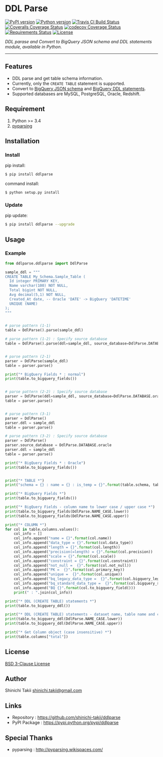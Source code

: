 # DDL Parse

[![PyPI version](https://img.shields.io/pypi/v/ddlparse.svg)](https://pypi.python.org/pypi/ddlparse)
[![Python version](https://img.shields.io/pypi/pyversions/ddlparse.svg)](https://pypi.python.org/pypi/ddlparse)
[![Travis CI Build Status](https://travis-ci.org/shinichi-takii/ddlparse.svg?branch=master)](https://travis-ci.org/shinichi-takii/ddlparse)
[![Coveralls Coverage Status](https://coveralls.io/repos/github/shinichi-takii/ddlparse/badge.svg?branch=master)](https://coveralls.io/github/shinichi-takii/ddlparse?branch=master)
[![codecov Coverage Status](https://codecov.io/gh/shinichi-takii/ddlparse/branch/master/graph/badge.svg)](https://codecov.io/gh/shinichi-takii/ddlparse)
[![Requirements Status](https://requires.io/github/shinichi-takii/ddlparse/requirements.svg?branch=master)](https://requires.io/github/shinichi-takii/ddlparse/requirements/?branch=master)
[![License](https://img.shields.io/badge/License-BSD%203--Clause-blue.svg)](https://github.com/shinichi-takii/ddlparse/blob/master/LICENSE.md)

*DDL parase and Convert to BigQuery JSON schema and DDL statements module, available in Python.*

----

## Features

- DDL parse and get table schema information.
- Currently, only the `CREATE TABLE` statement is supported.
- Convert to [BigQuery JSON schema](https://cloud.google.com/bigquery/docs/schemas#creating_a_json_schema_file) and [BigQuery DDL statements](https://cloud.google.com/bigquery/docs/reference/standard-sql/data-definition-language).
- Supported databases are MySQL, PostgreSQL, Oracle, Redshift.

## Requirement

1. Python >= 3.4
1. [pyparsing](http://pyparsing.wikispaces.com/)

## Installation

### Install

pip install:
```bash
$ pip install ddlparse
```

command install:
```bash
$ python setup.py install
```

### Update

pip update:
```bash
$ pip install ddlparse --upgrade
```

## Usage

### Example

```python
from ddlparse.ddlparse import DdlParse

sample_ddl = """
CREATE TABLE My_Schema.Sample_Table (
  Id integer PRIMARY KEY,
  Name varchar(100) NOT NULL,
  Total bigint NOT NULL,
  Avg decimal(5,1) NOT NULL,
  Created_At date, -- Oracle 'DATE' -> BigQuery 'DATETIME'
  UNIQUE (NAME)
);
"""


# parse pattern (1-1)
table = DdlParse().parse(sample_ddl)

# parse pattern (1-2) : Specify source database
table = DdlParse().parse(ddl=sample_ddl, source_database=DdlParse.DATABASE.oracle)


# parse pattern (2-1)
parser = DdlParse(sample_ddl)
table = parser.parse()

print("* BigQuery Fields * : normal")
print(table.to_bigquery_fields())


# parse pattern (2-2) : Specify source database
parser = DdlParse(ddl=sample_ddl, source_database=DdlParse.DATABASE.oracle)
table = parser.parse()


# parse pattern (3-1)
parser = DdlParse()
parser.ddl = sample_ddl
table = parser.parse()

# parse pattern (3-2) : Specify source database
parser = DdlParse()
parser.source_database = DdlParse.DATABASE.oracle
parser.ddl = sample_ddl
table = parser.parse()

print("* BigQuery Fields * : Oracle")
print(table.to_bigquery_fields())


print("* TABLE *")
print("schema = {} : name = {} : is_temp = {}".format(table.schema, table.name, table.is_temp))

print("* BigQuery Fields *")
print(table.to_bigquery_fields())

print("* BigQuery Fields - column name to lower case / upper case *")
print(table.to_bigquery_fields(DdlParse.NAME_CASE.lower))
print(table.to_bigquery_fields(DdlParse.NAME_CASE.upper))

print("* COLUMN *")
for col in table.columns.values():
    col_info = []
    col_info.append("name = {}".format(col.name))
    col_info.append("data_type = {}".format(col.data_type))
    col_info.append("length = {}".format(col.length))
    col_info.append("precision(=length) = {}".format(col.precision))
    col_info.append("scale = {}".format(col.scale))
    col_info.append("constraint = {}".format(col.constraint))
    col_info.append("not_null =  {}".format(col.not_null))
    col_info.append("PK =  {}".format(col.primary_key))
    col_info.append("unique =  {}".format(col.unique))
    col_info.append("bq_legacy_data_type =  {}".format(col.bigquery_legacy_data_type))
    col_info.append("bq_standard_data_type =  {}".format(col.bigquery_standard_data_type))
    col_info.append("BQ {}".format(col.to_bigquery_field()))
    print(" : ".join(col_info))

print("* DDL (CREATE TABLE) statements *")
print(table.to_bigquery_ddl())

print("* DDL (CREATE TABLE) statements - dataset name, table name and column name to lower case / upper case *")
print(table.to_bigquery_ddl(DdlParse.NAME_CASE.lower))
print(table.to_bigquery_ddl(DdlParse.NAME_CASE.upper))

print("* Get Column object (case insensitive) *")
print(table.columns["total"])
```

## License

[BSD 3-Clause License](https://github.com/shinichi-takii/ddlparse/blob/master/LICENSE.md)

## Author

Shinichi Takii <shinichi.takii@gmail.com>

## Links

- Repository : https://github.com/shinichi-takii/ddlparse
- PyPI Package : https://pypi.python.org/pypi/ddlparse

## Special Thanks

- pyparsing : http://pyparsing.wikispaces.com/
